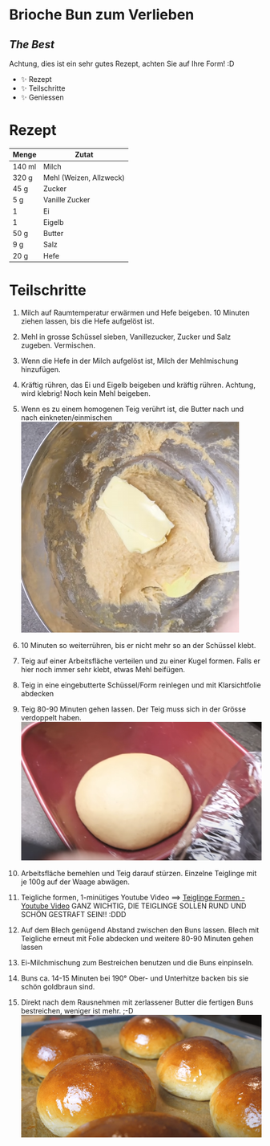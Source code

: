 # Brioche Bun zum Verlieben
## _The Best_


Achtung, dies ist ein sehr gutes Rezept, achten Sie auf Ihre Form! :D

- ✨ Rezept
- ✨ Teilschritte
- ✨  Geniessen

# Rezept

Menge | Zutat
------ | ------
| 140 ml | Milch |
320 g | Mehl (Weizen, Allzweck)
45 g | Zucker
5 g | Vanille Zucker
1 | Ei
1 | Eigelb
50 g | Butter
9 g | Salz
20 g | Hefe

# Teilschritte

1. Milch auf Raumtemperatur erwärmen und Hefe beigeben. 10 Minuten ziehen lassen, bis die Hefe aufgelöst ist.

2. Mehl in grosse Schüssel sieben, Vanillezucker, Zucker und Salz zugeben. Vermischen.

3. Wenn die Hefe in der Milch aufgelöst ist, Milch der Mehlmischung hinzufügen.

4. Kräftig rühren, das Ei und Eigelb beigeben und kräftig rühren. Achtung, wird klebrig! Noch kein Mehl beigeben.

5. Wenn es zu einem homogenen Teig verührt ist, die Butter nach und nach einkneten/einmischen
![Butter einmischen](Teig_herstellen.png)
6. 10 Minuten so weiterrühren, bis er nicht mehr so an der Schüssel klebt.

7. Teig auf einer Arbeitsfläche verteilen und zu einer Kugel formen. Falls er hier noch immer sehr klebt, etwas Mehl beifügen.

8. Teig in eine eingebutterte Schüssel/Form reinlegen und mit Klarsichtfolie abdecken

9. Teig 80-90 Minuten gehen lassen. Der Teig muss sich in der Grösse verdoppelt haben.
![Teig gehen lassen](brioche_teig_gehenlassen.png)
10. Arbeitsfläche bemehlen und Teig darauf stürzen. Einzelne Teiglinge mit je 100g auf der Waage abwägen.  

11. Teigliche formen, 1-minütiges Youtube Video ==> [Teiglinge Formen - Youtube Video](https://youtube.com/clip/Ugkxv345aRwULGtr0Pm_8XibHyatZ_IKeOFH)
GANZ WICHTIG, DIE TEIGLINGE SOLLEN RUND UND SCHÖN GESTRAFT SEIN!! :DDD

12. Auf dem Blech genügend Abstand zwischen den Buns lassen. Blech mit Teigliche erneut mit Folie abdecken und weitere 80-90 Minuten gehen lassen

13. Ei-Milchmischung zum Bestreichen benutzen und die Buns einpinseln.

14. Buns ca. 14-15 Minuten bei 190° Ober- und Unterhitze backen bis sie schön goldbraun sind.
 
15. Direkt nach dem Rausnehmen mit zerlassener Butter die fertigen Buns bestreichen, weniger ist mehr. ;-D
![Brioche gebacken](Brioche_gebacken.png)

